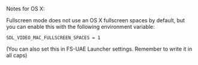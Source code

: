 Notes for OS X:

Fullscreen mode does not use an OS X fullscreen spaces by default, but you
can enable this with the following environment variable:

    SDL_VIDEO_MAC_FULLSCREEN_SPACES = 1

(You can also set this in FS-UAE Launcher settings. Remember to write it in
all caps)
